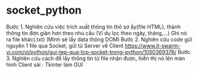 # socket_python

Bước 1. Nghiên cứu việc trích xuất thông tin thô sơ ấy(file HTML), thành thông tin đơn giản hơn theo nhu cầu (Ví dụ lọc theo ngày, tháng,...) Ghi nó ra file khác(.txt)
(Mình sẽ lấy data thông DOM)
Bước 2. Nghiên cứu code gửi nguyên 1 file qua Socket, gửi từ Server về Client 
https://www.it-swarm-vi.com/vi/python/gui-tep-qua-tcp-socket-trong-python/1050369376/
Bước 3. Nghiên cứu cách để lấy thông tin từ file nhận được, hiển thị nó lên màn hình Client
sài : Tkinter làm GUI
